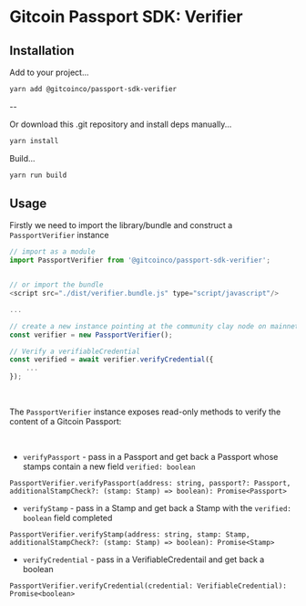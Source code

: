# Gitcoin Passport SDK: Verifier

## Installation

Add to your project...

```bash
yarn add @gitcoinco/passport-sdk-verifier
```

--

Or download this .git repository and install deps manually...

```bash
yarn install
```

Build...

```bash
yarn run build
```

## Usage

Firstly we need to import the library/bundle and construct a `PassportVerifier` instance

```javascript
// import as a module
import PassportVerifier from '@gitcoinco/passport-sdk-verifier';


// or import the bundle
<script src="./dist/verifier.bundle.js" type="script/javascript"/>

...

// create a new instance pointing at the community clay node on mainnet along with the criteria we wish to score against
const verifier = new PassportVerifier();

// Verify a verifiableCredential 
const verified = await verifier.verifyCredential({
    ...
});

```

<br/>

The `PassportVerifier` instance exposes read-only methods to verify the content of a Gitcoin Passport:

<br/>


- `verifyPassport` - pass in a Passport and get back a Passport whose stamps contain a new field `verified: boolean`
```
PassportVerifier.verifyPassport(address: string, passport?: Passport, additionalStampCheck?: (stamp: Stamp) => boolean): Promise<Passport>
```

- `verifyStamp` - pass in a Stamp and get back a Stamp with the `verified: boolean` field completed
```
PassportVerifier.verifyStamp(address: string, stamp: Stamp, additionalStampCheck?: (stamp: Stamp) => boolean): Promise<Stamp>
```

- `verifyCredential` - pass in a VerifiableCredentail and get back a boolean
```
PassportVerifier.verifyCredential(credential: VerifiableCredential): Promise<boolean>
```

